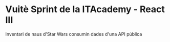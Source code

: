 # Vuitè Sprint de la ITAcademy - React III

Inventari de naus d'Star Wars consumin dades d'una API pública

